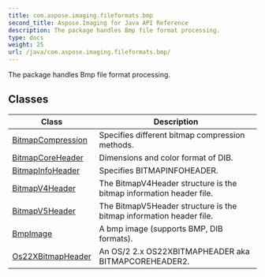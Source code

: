 ```yaml
---
title: com.aspose.imaging.fileformats.bmp
second_title: Aspose.Imaging for Java API Reference
description: The package handles Bmp file format processing.
type: docs
weight: 25
url: /java/com.aspose.imaging.fileformats.bmp/
---
```


The package handles Bmp file format processing.


## Classes

| Class | Description |
| --- | --- |
| [BitmapCompression](../com.aspose.imaging.fileformats.bmp/bitmapcompression) | Specifies different bitmap compression methods. |
| [BitmapCoreHeader](../com.aspose.imaging.fileformats.bmp/bitmapcoreheader) | Dimensions and color format of DIB. |
| [BitmapInfoHeader](../com.aspose.imaging.fileformats.bmp/bitmapinfoheader) | Specifies BITMAPINFOHEADER. |
| [BitmapV4Header](../com.aspose.imaging.fileformats.bmp/bitmapv4header) | The BitmapV4Header structure is the bitmap information header file. |
| [BitmapV5Header](../com.aspose.imaging.fileformats.bmp/bitmapv5header) | The BitmapV5Header structure is the bitmap information header file. |
| [BmpImage](../com.aspose.imaging.fileformats.bmp/bmpimage) | A bmp image (supports BMP, DIB formats). |
| [Os22XBitmapHeader](../com.aspose.imaging.fileformats.bmp/os22xbitmapheader) | An OS/2 2.x OS22XBITMAPHEADER aka BITMAPCOREHEADER2. |
